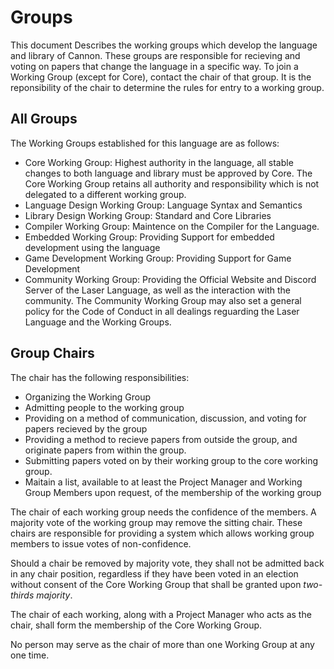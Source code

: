 # Groups

This document Describes the working groups which develop the language and library of Cannon. 
These groups are responsible for recieving and voting on papers that change the language in a specific way. 
To join a Working Group (except for Core), contact the chair of that group. 
It is the reponsibility of the chair to determine the rules for entry to a working group. 

## All Groups

The Working Groups established for this language are as follows:
* Core Working Group: Highest authority in the language, all stable changes to both language and library must be approved by Core. The Core Working Group retains all authority and responsibility which is not delegated to a different working group.
* Language Design Working Group: Language Syntax and Semantics
* Library Design Working Group: Standard and Core Libraries
* Compiler Working Group: Maintence on the Compiler for the Language.
* Embedded Working Group: Providing Support for embedded development using the language
* Game Development Working Group: Providing Support for Game Development
* Community Working Group: Providing the Official Website and Discord Server of the Laser Language, as well as the interaction with the community. The Community Working Group may also set a general policy for the Code of Conduct in all dealings reguarding the Laser Language and the Working Groups.

## Group Chairs

The chair has the following responsibilities:
* Organizing the Working Group
* Admitting people to the working group
* Providing on a method of communication, discussion, and voting for papers recieved by the group
* Providing a method to recieve papers from outside the group, and originate papers from within the group.
* Submitting papers voted on by their working group to the core working group. 
* Maitain a list, available to at least the Project Manager and Working Group Members upon request, of the membership of the working group

The chair of each working group needs the confidence of the members. A majority vote of the working group may remove the sitting chair. These chairs are responsible for providing a system which allows working group members to issue votes of non-confidence. 

Should a chair be removed by majority vote, they shall not be admitted back in any chair position, regardless if they have been voted in an election without consent of the Core Working Group that shall be granted upon *two-thirds majority*. 

The chair of each working, along with a Project Manager who acts as the chair, shall form the membership of the Core Working Group. 

No person may serve as the chair of more than one Working Group at any one time. 

